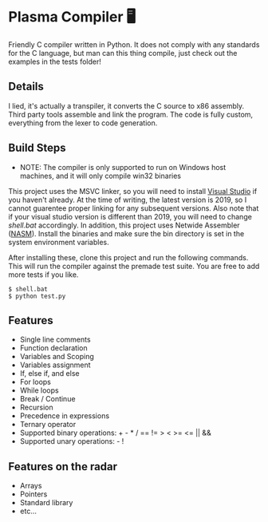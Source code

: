 # Plasma Compiler 🖥️
Friendly C compiler written in Python. It does not comply with any standards for the C language, but man can this thing compile, just check out the examples in the tests folder!

## Details
I lied, it's actually a transpiler, it converts the C source to x86 assembly. Third party tools assemble and link the program. The code is fully custom, everything from the lexer to code generation. 

## Build Steps
- NOTE: The compiler is only supported to run on Windows host machines, and it will only compile win32 binaries

This project uses the MSVC linker, so you will need to install <a href="https://visualstudio.microsoft.com/vs/">Visual Studio</a> if you haven't already. At the time of writing, the latest version is 2019, so I cannot guarentee proper linking for any subsequent versions. Also note that if your visual studio version is different than 2019, you will need to change *shell.bat* accordingly. In addition, this project uses Netwide Assembler (<a href="https://www.nasm.us/">NASM</a>). Install the binaries and make sure the bin directory is set in the system environment variables.    

After installing these, clone this project and run the following commands. This will run the compiler against the premade test suite. You are free to add more tests if you like. 
```
$ shell.bat
$ python test.py
```

## Features
- Single line comments
- Function declaration
- Variables and Scoping
- Variables assignment
- If, else if, and else
- For loops
- While loops
- Break / Continue
- Recursion
- Precedence in expressions
- Ternary operator
- Supported binary operations: +   -    *    /    ==    !=    >    <    >=    <=    ||    &&
- Supported unary operations: - !

## Features on the radar
- Arrays
- Pointers
- Standard library
- etc...
